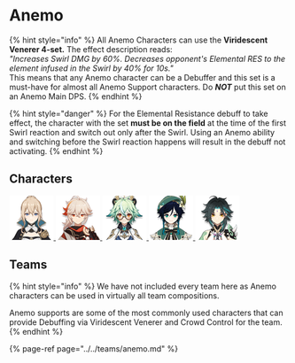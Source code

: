 # Anemo

{% hint style="info" %}
All Anemo Characters can use the **Viridescent Venerer 4-set.**  The effect description reads:  
_"Increases Swirl DMG by 60%. Decreases opponent's Elemental RES to the element infused in the Swirl by 40% for 10s."_  
This means that any Anemo character can be a Debuffer and this set is a must-have for almost all Anemo Support characters. Do _**NOT**_ put this set on an Anemo Main DPS.
{% endhint %}

{% hint style="danger" %}
For the Elemental Resistance debuff to take effect, the character with the set **must be on the field** at the time of the first Swirl reaction and switch out only after the Swirl. Using an Anemo ability and switching before the Swirl reaction happens will result in the debuff not activating.
{% endhint %}

## Characters

[![](../../.gitbook/assets/ui_avataricon_jean.png) ](jean.md)[![](../../.gitbook/assets/ui_avataricon_kazuha.png) ](kazuha.md)[![](../../.gitbook/assets/ui_avataricon_sucrose.png) ](sucrose.md) [![](../../.gitbook/assets/ui_avataricon_venti.png) ](venti.md)[![](../../.gitbook/assets/ui_avataricon_xiao.png) ](xiao.md)

## Teams

{% hint style="info" %}
We have not included every team here as Anemo characters can be used in virtually all team compositions.

Anemo supports are some of the most commonly used characters that can provide Debuffing via Viridescent Venerer and Crowd Control for the team.
{% endhint %}

{% page-ref page="../../teams/anemo.md" %}





